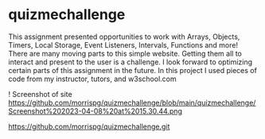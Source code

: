 # quizmechallenge

This assignment presented opportunities to work with Arrays, Objects, Timers, Local Storage, Event Listeners, Intervals, Functions and more! There are many moving parts to this simple website. Getting them all to interact and present to the user is a challenge. I look forward to optimizing certain parts of this assignment in the future. In this project I used pieces of code from my instructor, tutors, and w3school.com

! Screenshot of site https://github.com/morrispg/quizmechallenge/blob/main/quizmechallenge/Screenshot%202023-04-08%20at%2015.30.44.png


https://github.com/morrispg/quizmechallenge.git


